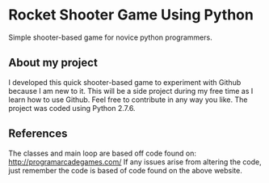 # Rocket Shooter Game Using Python
Simple shooter-based game for novice python programmers.

## About my project
I developed this quick shooter-based game to experiment with Github because I am new to it. This will be a side project during
my free time as I learn how to use Github. Feel free to contribute in any way you like. The project was coded using Python 2.7.6.

## References
The classes and main loop are based off code found on: http://programarcadegames.com/
If any issues arise from altering the code, just remember the code is based of code found on the above website.
